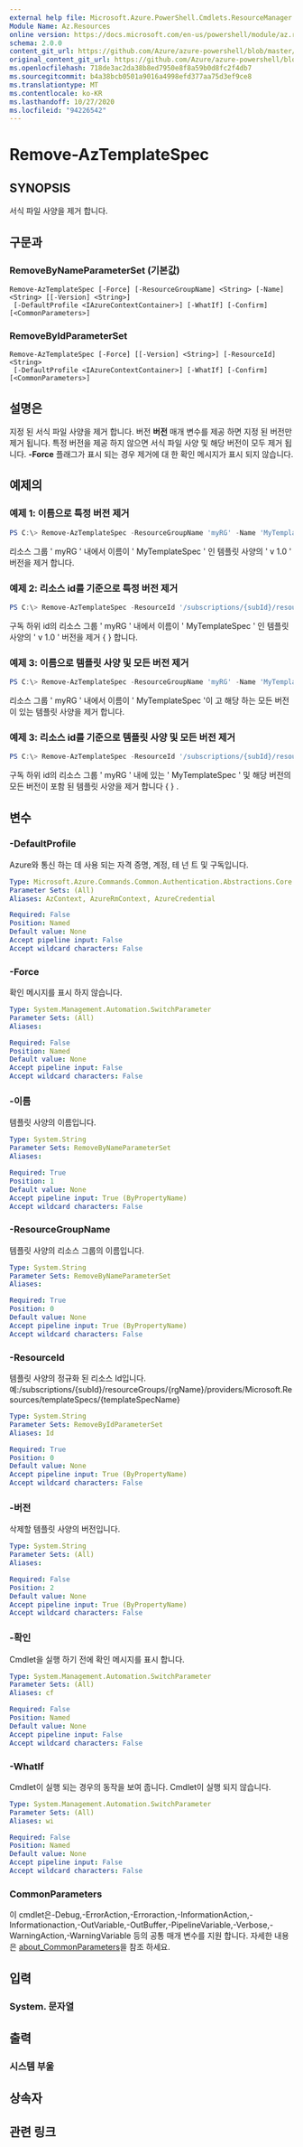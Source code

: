 ```yaml
---
external help file: Microsoft.Azure.PowerShell.Cmdlets.ResourceManager.dll-Help.xml
Module Name: Az.Resources
online version: https://docs.microsoft.com/en-us/powershell/module/az.resources/remove-aztemplatespec
schema: 2.0.0
content_git_url: https://github.com/Azure/azure-powershell/blob/master/src/Resources/Resources/help/Remove-AzTemplateSpec.md
original_content_git_url: https://github.com/Azure/azure-powershell/blob/master/src/Resources/Resources/help/Remove-AzTemplateSpec.md
ms.openlocfilehash: 718de3ac2da38b8ed7950e8f8a59b0d8fc2f4db7
ms.sourcegitcommit: b4a38bcb0501a9016a4998efd377aa75d3ef9ce8
ms.translationtype: MT
ms.contentlocale: ko-KR
ms.lasthandoff: 10/27/2020
ms.locfileid: "94226542"
---
```

# Remove-AzTemplateSpec

## SYNOPSIS
서식 파일 사양을 제거 합니다.

## 구문과

### RemoveByNameParameterSet (기본값)
```
Remove-AzTemplateSpec [-Force] [-ResourceGroupName] <String> [-Name] <String> [[-Version] <String>]
 [-DefaultProfile <IAzureContextContainer>] [-WhatIf] [-Confirm] [<CommonParameters>]
```

### RemoveByIdParameterSet
```
Remove-AzTemplateSpec [-Force] [[-Version] <String>] [-ResourceId] <String>
 [-DefaultProfile <IAzureContextContainer>] [-WhatIf] [-Confirm] [<CommonParameters>]
```

## 설명은
지정 된 서식 파일 사양을 제거 합니다. 버전 **버전** 매개 변수를 제공 하면 지정 된 버전만 제거 됩니다. 특정 버전을 제공 하지 않으면 서식 파일 사양 및 해당 버전이 모두 제거 됩니다. **-Force** 플래그가 표시 되는 경우 제거에 대 한 확인 메시지가 표시 되지 않습니다.

## 예제의

### 예제 1: 이름으로 특정 버전 제거
```powershell
PS C:\> Remove-AzTemplateSpec -ResourceGroupName 'myRG' -Name 'MyTemplateSpec' -Version 'v1.0'
```

리소스 그룹 ' myRG ' 내에서 이름이 ' MyTemplateSpec ' 인 템플릿 사양의 ' v 1.0 ' 버전을 제거 합니다.

### 예제 2: 리소스 id를 기준으로 특정 버전 제거
```powershell
PS C:\> Remove-AzTemplateSpec -ResourceId '/subscriptions/{subId}/resourceGroups/myRG/providers/Microsoft.Resources/templateSpecs/MyTemplateSpec' -Version 'v1.0'
```

구독 하위 id의 리소스 그룹 ' myRG ' 내에서 이름이 ' MyTemplateSpec ' 인 템플릿 사양의 ' v 1.0 ' 버전을 제거 \{ \} 합니다.

### 예제 3: 이름으로 템플릿 사양 및 모든 버전 제거
```powershell
PS C:\> Remove-AzTemplateSpec -ResourceGroupName 'myRG' -Name 'MyTemplateSpec'
```

리소스 그룹 ' myRG ' 내에서 이름이 ' MyTemplateSpec '이 고 해당 하는 모든 버전이 있는 템플릿 사양을 제거 합니다.

### 예제 3: 리소스 id를 기준으로 템플릿 사양 및 모든 버전 제거
```powershell
PS C:\> Remove-AzTemplateSpec -ResourceId '/subscriptions/{subId}/resourceGroups/myRG/providers/Microsoft.Resources/templateSpecs/MyTemplateSpec' -ResourceGroupName 'myRG'
```

구독 하위 id의 리소스 그룹 ' myRG ' 내에 있는 ' MyTemplateSpec ' 및 해당 버전의 모든 버전이 포함 된 템플릿 사양을 제거 합니다 \{ \} .

## 변수

### -DefaultProfile
Azure와 통신 하는 데 사용 되는 자격 증명, 계정, 테 넌 트 및 구독입니다.

```yaml
Type: Microsoft.Azure.Commands.Common.Authentication.Abstractions.Core.IAzureContextContainer
Parameter Sets: (All)
Aliases: AzContext, AzureRmContext, AzureCredential

Required: False
Position: Named
Default value: None
Accept pipeline input: False
Accept wildcard characters: False
```

### -Force
확인 메시지를 표시 하지 않습니다.

```yaml
Type: System.Management.Automation.SwitchParameter
Parameter Sets: (All)
Aliases:

Required: False
Position: Named
Default value: None
Accept pipeline input: False
Accept wildcard characters: False
```

### -이름
템플릿 사양의 이름입니다.

```yaml
Type: System.String
Parameter Sets: RemoveByNameParameterSet
Aliases:

Required: True
Position: 1
Default value: None
Accept pipeline input: True (ByPropertyName)
Accept wildcard characters: False
```

### -ResourceGroupName
템플릿 사양의 리소스 그룹의 이름입니다.

```yaml
Type: System.String
Parameter Sets: RemoveByNameParameterSet
Aliases:

Required: True
Position: 0
Default value: None
Accept pipeline input: True (ByPropertyName)
Accept wildcard characters: False
```

### -ResourceId
템플릿 사양의 정규화 된 리소스 Id입니다. 예:/subscriptions/{subId}/resourceGroups/{rgName}/providers/Microsoft.Resources/templateSpecs/{templateSpecName}

```yaml
Type: System.String
Parameter Sets: RemoveByIdParameterSet
Aliases: Id

Required: True
Position: 0
Default value: None
Accept pipeline input: True (ByPropertyName)
Accept wildcard characters: False
```

### -버전
삭제할 템플릿 사양의 버전입니다.

```yaml
Type: System.String
Parameter Sets: (All)
Aliases:

Required: False
Position: 2
Default value: None
Accept pipeline input: True (ByPropertyName)
Accept wildcard characters: False
```

### -확인
Cmdlet을 실행 하기 전에 확인 메시지를 표시 합니다.

```yaml
Type: System.Management.Automation.SwitchParameter
Parameter Sets: (All)
Aliases: cf

Required: False
Position: Named
Default value: None
Accept pipeline input: False
Accept wildcard characters: False
```

### -WhatIf
Cmdlet이 실행 되는 경우의 동작을 보여 줍니다. Cmdlet이 실행 되지 않습니다.

```yaml
Type: System.Management.Automation.SwitchParameter
Parameter Sets: (All)
Aliases: wi

Required: False
Position: Named
Default value: None
Accept pipeline input: False
Accept wildcard characters: False
```

### CommonParameters
이 cmdlet은-Debug,-ErrorAction,-Erroraction,-InformationAction,-Informationaction,-OutVariable,-OutBuffer,-PipelineVariable,-Verbose,-WarningAction,-WarningVariable 등의 공통 매개 변수를 지원 합니다. 자세한 내용은 [about_CommonParameters](http://go.microsoft.com/fwlink/?LinkID=113216)을 참조 하세요.

## 입력

### System. 문자열

## 출력

### 시스템 부울

## 상속자

## 관련 링크
